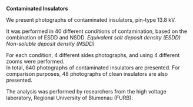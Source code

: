 **Contaminated Insulators**

We present photographs of contaminated insulators, pin-type 13.8 kV.

It was performed in 40 different conditions of contamination, based on the combination of ESDD and NSDD.
*Equivalent salt deposit density (ESDD)*
*Non-soluble deposit density (NSDD)*

For each condition, 4 different sides photographs, and using 4 different zooms were performed.  
In total, 640 photographs of contaminated insulators are presented.
For comparison purposes, 48 photographs of clean insulators are also presented.

The analysis was performed by researchers from the high voltage laboratory, Regional University of Blumenau (FURB). 
